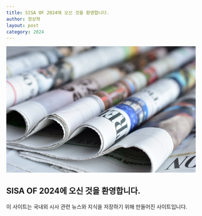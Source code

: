 ```yaml
---
title: SISA OF 2024에 오신 것을 환영합니다.
author: 정상혁
layout: post
category: 2024
---
```


![](20231212.jpg)

## SISA OF 2024에 오신 것을 환영합니다.

이 사이트는 국내외 시사 관련 뉴스와 지식을 저장하기 위해 만들어진 사이트입니다.
